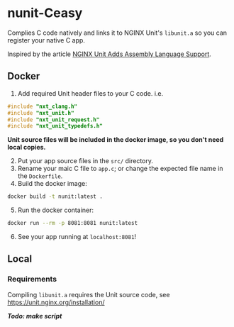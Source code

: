 # nunit-Ceasy
Complies C code natively and links it to NGINX Unit's `libunit.a` so you can register your native C app.

Inspired by the article [NGINX Unit Adds Assembly Language Support](https://www.nginx.com/blog/nginx-unit-adds-assembly-language-support/).



## Docker
1. Add required Unit header files to your C code. i.e.
```c
#include "nxt_clang.h"
#include "nxt_unit.h"
#include "nxt_unit_request.h"
#include "nxt_unit_typedefs.h"
```
**Unit source files will be included in the docker image, so you don't need local copies.**

2. Put your app source files in the `src/` directory.
3. Rename your maic C file to `app.c`; or change the expected file name in the `Dockerfile`.
4. Build the docker image:
  ```sh
  docker build -t nunit:latest .
  ```
5. Run the docker container:
  ```sh
  docker run --rm -p 8081:8081 nunit:latest
  ```
6. See your app running at `localhost:8081`!

## Local
### Requirements
Compiling `libunit.a` requires the Unit source code, see https://unit.nginx.org/installation/

***Todo: make script***
